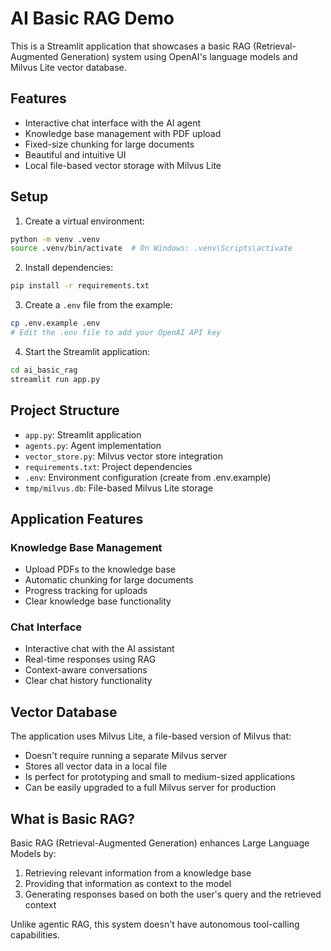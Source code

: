 # AI Basic RAG Demo

This is a Streamlit application that showcases a basic RAG (Retrieval-Augmented Generation) system using OpenAI's language models and Milvus Lite vector database.

## Features

- Interactive chat interface with the AI agent
- Knowledge base management with PDF upload
- Fixed-size chunking for large documents
- Beautiful and intuitive UI
- Local file-based vector storage with Milvus Lite

## Setup

1. Create a virtual environment:
```bash
python -m venv .venv
source .venv/bin/activate  # On Windows: .venv\Scripts\activate
```

2. Install dependencies:
```bash
pip install -r requirements.txt
```

3. Create a `.env` file from the example:
```bash
cp .env.example .env
# Edit the .env file to add your OpenAI API key
```

4. Start the Streamlit application:
```bash
cd ai_basic_rag
streamlit run app.py
```

## Project Structure

- `app.py`: Streamlit application
- `agents.py`: Agent implementation
- `vector_store.py`: Milvus vector store integration
- `requirements.txt`: Project dependencies
- `.env`: Environment configuration (create from .env.example)
- `tmp/milvus.db`: File-based Milvus Lite storage

## Application Features

### Knowledge Base Management
- Upload PDFs to the knowledge base
- Automatic chunking for large documents
- Progress tracking for uploads
- Clear knowledge base functionality

### Chat Interface
- Interactive chat with the AI assistant
- Real-time responses using RAG
- Context-aware conversations
- Clear chat history functionality

## Vector Database

The application uses Milvus Lite, a file-based version of Milvus that:
- Doesn't require running a separate Milvus server
- Stores all vector data in a local file
- Is perfect for prototyping and small to medium-sized applications
- Can be easily upgraded to a full Milvus server for production

## What is Basic RAG?

Basic RAG (Retrieval-Augmented Generation) enhances Large Language Models by:
1. Retrieving relevant information from a knowledge base
2. Providing that information as context to the model
3. Generating responses based on both the user's query and the retrieved context

Unlike agentic RAG, this system doesn't have autonomous tool-calling capabilities.